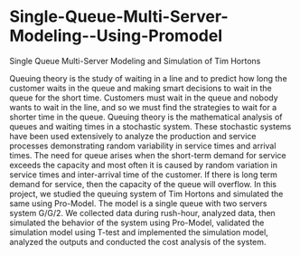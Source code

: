 # Single-Queue-Multi-Server-Modeling--Using-Promodel
Single Queue Multi-Server Modeling and Simulation of Tim Hortons

Queuing theory is the study of waiting in a line and to predict how long the customer
waits in the queue and making smart decisions to wait in the queue for the short time.
Customers must wait in the queue and nobody wants to wait in the line, and so we must
find the strategies to wait for a shorter time in the queue. Queuing theory is the
mathematical analysis of queues and waiting times in a stochastic system. These stochastic
systems have been used extensively to analyze the production and service processes
demonstrating random variability in service times and arrival times.
The need for queue arises when the short-term demand for service exceeds the
capacity and most often it is caused by random variation in service times and inter-arrival
time of the customer. If there is long term demand for service, then the capacity of the
queue will overflow. In this project, we studied the queuing system of Tim Hortons and
simulated the same using Pro-Model. The model is a single queue with two servers system
G/G/2. We collected data during rush-hour, analyzed data, then simulated the behavior of
the system using Pro-Model, validated the simulation model using T-test and implemented
the simulation model, analyzed the outputs and conducted the cost analysis of the system. 
